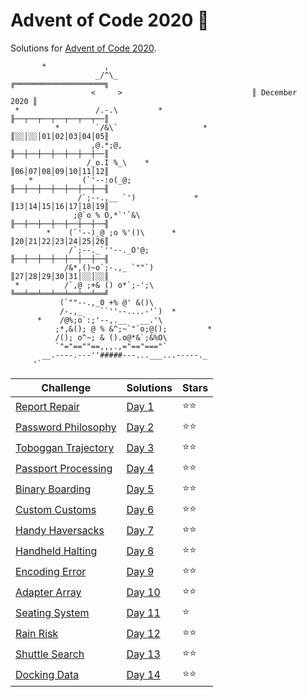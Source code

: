 # Advent of Code 2020 🎄

Solutions for [Advent of Code 2020](https://adventofcode.com/2020).

```
       *             ,
                   _/^\_                              ╔════════════════════╗
                  <     >                             ║ December      2020 ║
 *                 /.-.\         *                    ╟──┬──┬──┬──┬──┬──┬──║
          *        `/&\`                   *          ║░░│░░│01│02│03│04│05║
                  ,@.*;@,                             ╟──┼──┼──┼──┼──┼──┼──║
                 /_o.I %_\    *                       ║06│07│08│09│10│11│12║
    *           (`'--:o(_@;                           ╟──┼──┼──┼──┼──┼──┼──╢
               /`;--.,__ `')             *            ║13│14│15│16│17│18│19║
              ;@`o % O,*`'`&\                         ╟──┼──┼──┼──┼──┼──┼──╢
        *    (`'--)_@ ;o %'()\      *                 ║20│21│22│23│24│25│26║
             /`;--._`''--._O'@;                       ╟──┼──┼──┼──┼──┼──┼──╢
            /&*,()~o`;-.,_ `""`)                      ║27│28│29│30│31│░░│░░║
 *          /`,@ ;+& () o*`;-';\                      ╚══╧══╧══╧══╧══╧══╧══╝
           (`""--.,_0 +% @' &()\
           /-.,_    ``''--....-'`)  *
      *    /@%;o`:;'--,.__   __.'\
          ;*,&(); @ % &^;~`"`o;@();         *
          /(); o^~; & ().o@*&`;&%O\
          `"="==""==,,,.,="=="==="`
       __.----.---''#####---...___...-----._
     '`    
```

| Challenge                                                  | Solutions          | Stars |
|------------------------------------------------------------|--------------------|-------|
| [Report Repair](https://adventofcode.com/2020/day/1)       | [Day 1](Day%201)   | ⭐⭐    |
| [Password Philosophy](https://adventofcode.com/2020/day/2) | [Day 2](Day%202)   | ⭐⭐    |
| [Toboggan Trajectory](https://adventofcode.com/2020/day/3) | [Day 3](Day%203)   | ⭐⭐    |
| [Passport Processing](https://adventofcode.com/2020/day/4) | [Day 4](Day%204)   | ⭐⭐    |
| [Binary Boarding](https://adventofcode.com/2020/day/5)     | [Day 5](Day%205)   | ⭐⭐    |
| [Custom Customs](https://adventofcode.com/2020/day/6)      | [Day 6](Day%206)   | ⭐⭐    |
| [Handy Haversacks](https://adventofcode.com/2020/day/7)    | [Day 7](Day%207)   | ⭐⭐    |
| [Handheld Halting](https://adventofcode.com/2020/day/8)    | [Day 8](Day%208)   | ⭐⭐    |
| [Encoding Error](https://adventofcode.com/2020/day/9)      | [Day 9](Day%209)   | ⭐⭐    |
| [Adapter Array](https://adventofcode.com/2020/day/10)      | [Day 10](Day%2010) | ⭐⭐    |
| [Seating System](https://adventofcode.com/2020/day/11)     | [Day 11](Day%2011) | ⭐     |
| [Rain Risk](https://adventofcode.com/2020/day/12)          | [Day 12](Day%2012) | ⭐⭐    |
| [Shuttle Search](https://adventofcode.com/2020/day/13)     | [Day 13](Day%2013) | ⭐⭐    |
| [Docking Data](https://adventofcode.com/2020/day/14)       | [Day 14](Day%2014) | ⭐⭐    |
